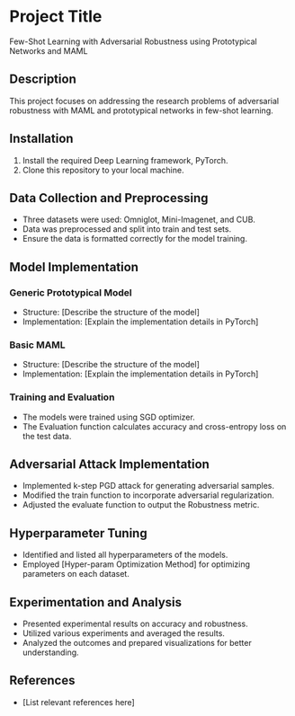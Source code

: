 # Project Title
Few-Shot Learning with Adversarial Robustness using Prototypical Networks and MAML

## Description
This project focuses on addressing the research problems of adversarial robustness with MAML and prototypical networks in few-shot learning.

## Installation
1. Install the required Deep Learning framework, PyTorch.
2. Clone this repository to your local machine.

## Data Collection and Preprocessing
- Three datasets were used: Omniglot, Mini-Imagenet, and CUB.
- Data was preprocessed and split into train and test sets.
- Ensure the data is formatted correctly for the model training.

## Model Implementation
### Generic Prototypical Model
- Structure: [Describe the structure of the model]
- Implementation: [Explain the implementation details in PyTorch]

### Basic MAML
- Structure: [Describe the structure of the model]
- Implementation: [Explain the implementation details in PyTorch]

### Training and Evaluation
- The models were trained using SGD optimizer.
- The Evaluation function calculates accuracy and cross-entropy loss on the test data.

## Adversarial Attack Implementation
- Implemented k-step PGD attack for generating adversarial samples.
- Modified the train function to incorporate adversarial regularization.
- Adjusted the evaluate function to output the Robustness metric.

## Hyperparameter Tuning
- Identified and listed all hyperparameters of the models.
- Employed [Hyper-param Optimization Method] for optimizing parameters on each dataset.

## Experimentation and Analysis
- Presented experimental results on accuracy and robustness.
- Utilized various experiments and averaged the results.
- Analyzed the outcomes and prepared visualizations for better understanding.

## References
- [List relevant references here]
